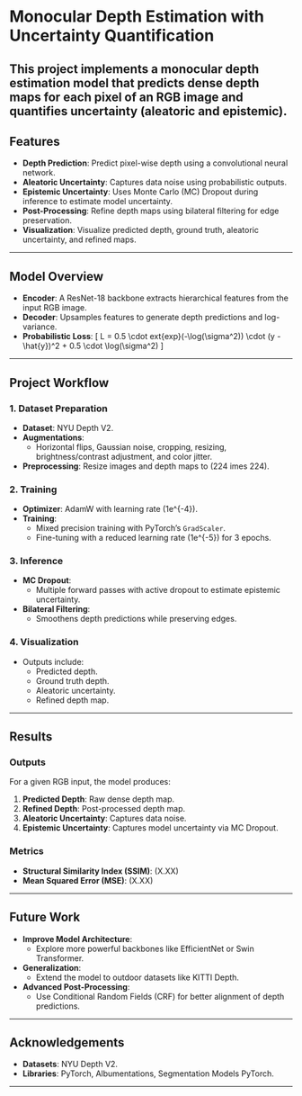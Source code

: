 
# **Monocular Depth Estimation with Uncertainty Quantification**

This project implements a monocular depth estimation model that predicts dense depth maps for each pixel of an RGB image and quantifies uncertainty (aleatoric and epistemic).
---

## **Features**
- **Depth Prediction**: Predict pixel-wise depth using a convolutional neural network.
- **Aleatoric Uncertainty**: Captures data noise using probabilistic outputs.
- **Epistemic Uncertainty**: Uses Monte Carlo (MC) Dropout during inference to estimate model uncertainty.
- **Post-Processing**: Refine depth maps using bilateral filtering for edge preservation.
- **Visualization**: Visualize predicted depth, ground truth, aleatoric uncertainty, and refined maps.

---

## **Model Overview**
- **Encoder**: A ResNet-18 backbone extracts hierarchical features from the input RGB image.
- **Decoder**: Upsamples features to generate depth predictions and log-variance.
- **Probabilistic Loss**:
  \[
  L = 0.5 \cdot 	ext{exp}(-\log(\sigma^2)) \cdot (y - \hat{y})^2 + 0.5 \cdot \log(\sigma^2)
  \]

---

## **Project Workflow**

### **1. Dataset Preparation**
- **Dataset**: NYU Depth V2.
- **Augmentations**:
  - Horizontal flips, Gaussian noise, cropping, resizing, brightness/contrast adjustment, and color jitter.
- **Preprocessing**: Resize images and depth maps to \(224 	imes 224\).

### **2. Training**
- **Optimizer**: AdamW with learning rate \(1e^{-4}\).
- **Training**:
  - Mixed precision training with PyTorch’s `GradScaler`.
  - Fine-tuning with a reduced learning rate \(1e^{-5}\) for 3 epochs.

### **3. Inference**
- **MC Dropout**:
  - Multiple forward passes with active dropout to estimate epistemic uncertainty.
- **Bilateral Filtering**:
  - Smoothens depth predictions while preserving edges.

### **4. Visualization**
- Outputs include:
  - Predicted depth.
  - Ground truth depth.
  - Aleatoric uncertainty.
  - Refined depth map.

---


## **Results**
### **Outputs**
For a given RGB input, the model produces:
1. **Predicted Depth**: Raw dense depth map.
2. **Refined Depth**: Post-processed depth map.
3. **Aleatoric Uncertainty**: Captures data noise.
4. **Epistemic Uncertainty**: Captures model uncertainty via MC Dropout.

### **Metrics**
- **Structural Similarity Index (SSIM)**: \(X.XX\)
- **Mean Squared Error (MSE)**: \(X.XX\)

---

## **Future Work**
- **Improve Model Architecture**:
  - Explore more powerful backbones like EfficientNet or Swin Transformer.
- **Generalization**:
  - Extend the model to outdoor datasets like KITTI Depth.
- **Advanced Post-Processing**:
  - Use Conditional Random Fields (CRF) for better alignment of depth predictions.

---

## **Acknowledgements**
- **Datasets**: NYU Depth V2.
- **Libraries**: PyTorch, Albumentations, Segmentation Models PyTorch.

---



